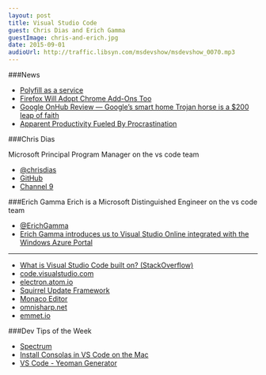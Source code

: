 ```yaml
---
layout: post
title: Visual Studio Code
guest: Chris Dias and Erich Gamma
guestImage: chris-and-erich.jpg
date: 2015-09-01
audioUrl: http://traffic.libsyn.com/msdevshow/msdevshow_0070.mp3
---
```


###News

 - [Polyfill as a service](http://polyfills.io/)
 - [Firefox Will Adopt Chrome Add-Ons Too](https://www.thurrott.com/cloud/5473/firefox-will-adopt-chrome-add-ons-too)
 - [Google OnHub Review — Google’s smart home Trojan horse is a $200 leap of faith](http://arstechnica.com/gadgets/2015/08/google-onhub-review-googles-smart-home-trojan-horse-is-a-200-leap-of-faith/)
 - [Apparent Productivity Fueled By Procrastination](http://wynia.org/Blog/2015/07/apparent-productivity-fueled-by-procrastination)

###Chris Dias

Microsoft Principal Program Manager on the vs code team

 - [@chrisdias](https://twitter.com/chrisdias)
 - [GitHub](https://github.com/chrisdias)
 - [Channel 9](https://channel9.msdn.com/Events/Speakers/Chris-Dias)

###Erich Gamma
Erich is a Microsoft Distinguished Engineer on the vs code team

 - [@ErichGamma](https://twitter.com/ErichGamma)
 - [Erich Gamma introduces us to Visual Studio Online integrated with the Windows Azure Portal](http://azure.microsoft.com/en-us/documentation/videos/erich-gamma-visual-studio-online-azure-part2/)

------------------------------------

 - [What is Visual Studio Code built on? (StackOverflow)](https://stackoverflow.com/questions/29966093/what-is-the-visual-studio-code-editor-built-on)
 - [code.visualstudio.com](https://code.visualstudio.com/)
 - [electron.atom.io](http://electron.atom.io/)
 - [Squirrel Update Framework](https://github.com/Squirrel/Squirrel.Windows)
 - [Monaco Editor](http://blogs.msdn.com/b/monaco/)
 - [omnisharp.net](http://www.omnisharp.net/)
 - [emmet.io](http://emmet.io/)

###Dev Tips of the Week

 - [Spectrum](https://github.com/nigel-sampson/spectrum)
 - [Install Consolas in VS Code on the Mac](http://blog.ikato.com/post/15675823000/how-to-install-consolas-font-on-mac-os-x)
 - [VS Code - Yeoman Generator](https://www.npmjs.com/package/generator-aspnet)